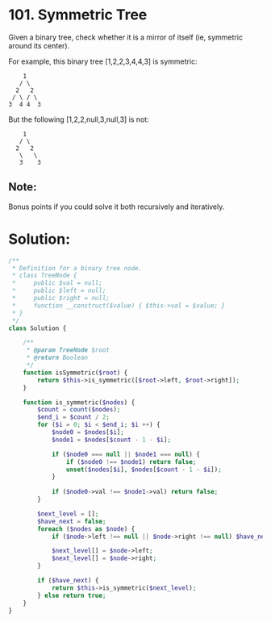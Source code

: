 # 101. Symmetric Tree
Given a binary tree, check whether it is a mirror of itself (ie, symmetric around its center).

For example, this binary tree [1,2,2,3,4,4,3] is symmetric:
~~~
    1
   / \
  2   2
 / \ / \
3  4 4  3
~~~
But the following [1,2,2,null,3,null,3] is not:
~~~
    1
   / \
  2   2
   \   \
   3    3
~~~
## Note:
Bonus points if you could solve it both recursively and iteratively.
# Solution:
~~~PHP
/**
 * Definition for a binary tree node.
 * class TreeNode {
 *     public $val = null;
 *     public $left = null;
 *     public $right = null;
 *     function __construct($value) { $this->val = $value; }
 * }
 */
class Solution {

    /**
     * @param TreeNode $root
     * @return Boolean
     */
    function isSymmetric($root) {
        return $this->is_symmetric([$root->left, $root->right]);
    }

    function is_symmetric($nodes) {
        $count = count($nodes);
        $end_i = $count / 2;
        for ($i = 0; $i < $end_i; $i ++) {
            $node0 = $nodes[$i];
            $node1 = $nodes[$count - 1 - $i];

            if ($node0 === null || $node1 === null) {
                if ($node0 !== $node1) return false;
                unset($nodes[$i], $nodes[$count - 1 - $i]);
            }
            
            if ($node0->val !== $node1->val) return false;
        }

        $next_level = [];
        $have_next = false;
        foreach ($nodes as $node) {
            if ($node->left !== null || $node->right !== null) $have_next = true;

            $next_level[] = $node->left;
            $next_level[] = $node->right;
        }

        if ($have_next) {
            return $this->is_symmetric($next_level);
        } else return true;
    }
}
~~~
